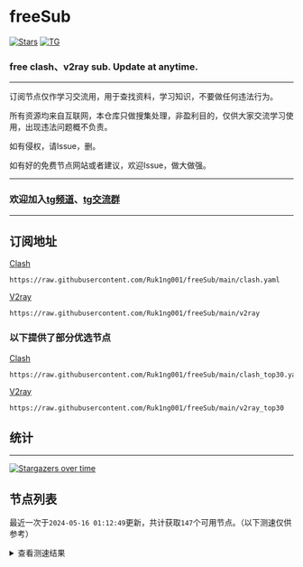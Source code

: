 # freeSub
[![Stars](https://img.shields.io/github/stars/Ruk1ng001/freeSub)](https://github.com/Ruk1ng001/freeSub/stargazers)
[![TG](https://img.shields.io/badge/Telegram-gray?logo=Telegram)](https://t.me/Ruk1ng001)
### free clash、v2ray sub. Update at anytime.

---

订阅节点仅作学习交流用，用于查找资料，学习知识，不要做任何违法行为。

所有资源均来自互联网，本仓库只做搜集处理，非盈利目的，仅供大家交流学习使用，出现违法问题概不负责。

如有侵权，请Issue，删。

如有好的免费节点网站或者建议，欢迎Issue，做大做强。

---

### 欢迎加入[tg频道](https://t.me/Ruk1ng001)、[tg交流群](https://t.me/+-e-b04EE5Cw2NmU1)

---

## 订阅地址
[Clash](https://raw.githubusercontent.com/Ruk1ng001/freeSub/main/clash.yaml)
```
https://raw.githubusercontent.com/Ruk1ng001/freeSub/main/clash.yaml
```
[V2ray](https://raw.githubusercontent.com/Ruk1ng001/freeSub/main/v2ray)
```
https://raw.githubusercontent.com/Ruk1ng001/freeSub/main/v2ray
```
### 以下提供了部分优选节点

[Clash](https://raw.githubusercontent.com/Ruk1ng001/freeSub/main/clash_top30.yaml)
```
https://raw.githubusercontent.com/Ruk1ng001/freeSub/main/clash_top30.yaml
```
[V2ray](https://raw.githubusercontent.com/Ruk1ng001/freeSub/main/v2ray_top30)
```
https://raw.githubusercontent.com/Ruk1ng001/freeSub/main/v2ray_top30
```

## 统计

---

[![Stargazers over time](https://starchart.cc/Ruk1ng001/freeSub.svg)](https://starchart.cc/Ruk1ng001/freeSub)

## 节点列表

最近一次于`2024-05-16 01:12:49`更新，共计获取`147`个可用节点。（以下测速仅供参考）

<details> <summary>查看测速结果</summary>

| 序号 | 节点 | 带宽 | 延迟 |
|:--:|:--:|:--:|:--:|
 | 1 | github.com/Ruk1ng001_24015290 | 1.80MB/s | 305.00ms |
 | 2 | github.com/Ruk1ng001_805306763 | 1.40MB/s | 397.00ms |
 | 3 | github.com/Ruk1ng001_1278174278 | 1.30MB/s | 579.00ms |
 | 4 | github.com/Ruk1ng001_149570347 | 1.03MB/s | 514.00ms |
 | 5 | github.com/Ruk1ng001_4140861531 | 819.59KB/s | 507.00ms |
 | 6 | github.com/Ruk1ng001_3718927122 | 805.63KB/s | 738.00ms |
 | 7 | github.com/Ruk1ng001_2148851601 | 784.49KB/s | 701.00ms |
 | 8 | github.com/Ruk1ng001_3061610628 | 746.13KB/s | 654.00ms |
 | 9 | github.com/Ruk1ng001_676950183 | 719.02KB/s | 750.00ms |
 | 10 | github.com/Ruk1ng001_684904524 | 718.20KB/s | 718.00ms |
 | 11 | github.com/Ruk1ng001_2383841487 | 715.94KB/s | 743.00ms |
 | 12 | github.com/Ruk1ng001_3980191233 | 711.72KB/s | 734.00ms |
 | 13 | github.com/Ruk1ng001_1392211285 | 711.08KB/s | 782.00ms |
 | 14 | github.com/Ruk1ng001_1833249146 | 709.83KB/s | 734.00ms |
 | 15 | github.com/Ruk1ng001_1863450152 | 707.49KB/s | 786.00ms |
 | 16 | github.com/Ruk1ng001_2223018783 | 699.68KB/s | 761.00ms |
 | 17 | github.com/Ruk1ng001_3009165724 | 696.21KB/s | 766.00ms |
 | 18 | github.com/Ruk1ng001_786321744 | 693.42KB/s | 757.00ms |
 | 19 | github.com/Ruk1ng001_1869169171 | 683.06KB/s | 814.00ms |
 | 20 | github.com/Ruk1ng001_636729073 | 665.47KB/s | 618.00ms |
 | 21 | github.com/Ruk1ng001_3617853271 | 656.56KB/s | 628.00ms |
 | 22 | github.com/Ruk1ng001_4199820006 | 654.98KB/s | 850.00ms |
 | 23 | github.com/Ruk1ng001_2690750277 | 642.22KB/s | 958.00ms |
 | 24 | github.com/Ruk1ng001_2686558329 | 641.13KB/s | 1289.00ms |
 | 25 | github.com/Ruk1ng001_893342127 | 640.45KB/s | 848.00ms |
 | 26 | github.com/Ruk1ng001_34491053 | 639.04KB/s | 831.00ms |
 | 27 | github.com/Ruk1ng001_628343702 | 638.56KB/s | 693.00ms |
 | 28 | github.com/Ruk1ng001_796916901 | 632.03KB/s | 864.00ms |
 | 29 | github.com/Ruk1ng001_2371445929 | 625.81KB/s | 813.00ms |
 | 30 | github.com/Ruk1ng001_2194615537 | 623.19KB/s | 1200.00ms |
 | 31 | github.com/Ruk1ng001_663763824 | 622.72KB/s | 880.00ms |
 | 32 | github.com/Ruk1ng001_2109727073 | 617.94KB/s | 890.00ms |
 | 33 | github.com/Ruk1ng001_487743104 | 612.62KB/s | 966.00ms |
 | 34 | github.com/Ruk1ng001_290324898 | 599.68KB/s | 947.00ms |
 | 35 | github.com/Ruk1ng001_777700868 | 590.29KB/s | 758.00ms |
 | 36 | github.com/Ruk1ng001_2308501734 | 588.78KB/s | 1265.00ms |
 | 37 | github.com/Ruk1ng001_2004102139 | 587.31KB/s | 661.00ms |
 | 38 | github.com/Ruk1ng001_4063309201 | 583.37KB/s | 1406.00ms |
 | 39 | github.com/Ruk1ng001_1472351678 | 578.06KB/s | 1303.00ms |
 | 40 | github.com/Ruk1ng001_2745431906 | 578.05KB/s | 1085.00ms |
 | 41 | github.com/Ruk1ng001_3047180838 | 574.56KB/s | 934.00ms |
 | 42 | github.com/Ruk1ng001_1708283347 | 572.00KB/s | 770.00ms |
 | 43 | github.com/Ruk1ng001_1034331182 | 561.17KB/s | 1315.00ms |
 | 44 | github.com/Ruk1ng001_3827769526 | 543.66KB/s | 723.00ms |
 | 45 | github.com/Ruk1ng001_459534470 | 527.98KB/s | 1363.00ms |
 | 46 | github.com/Ruk1ng001_3907987010 | 517.89KB/s | 661.00ms |
 | 47 | github.com/Ruk1ng001_3432400797 | 516.27KB/s | 1325.00ms |
 | 48 | github.com/Ruk1ng001_2054894954 | 488.15KB/s | 1430.00ms |
 | 49 | github.com/Ruk1ng001_2538090666 | 480.34KB/s | 925.00ms |
 | 50 | github.com/Ruk1ng001_2962427332 | 475.17KB/s | 947.00ms |
 | 51 | github.com/Ruk1ng001_839126155 | 471.55KB/s | 910.00ms |
 | 52 | github.com/Ruk1ng001_3293006801 | 471.22KB/s | 1271.00ms |
 | 53 | github.com/Ruk1ng001_1788757087 | 465.92KB/s | 749.00ms |
 | 54 | github.com/Ruk1ng001_1079250985 | 465.42KB/s | 1412.00ms |
 | 55 | github.com/Ruk1ng001_2209507385 | 447.31KB/s | 1819.00ms |
 | 56 | github.com/Ruk1ng001_3412803857 | 409.93KB/s | 1181.00ms |
 | 57 | github.com/Ruk1ng001_961392496 | 409.75KB/s | 1583.00ms |
 | 58 | github.com/Ruk1ng001_1388672434 | 388.73KB/s | 1759.00ms |
 | 59 | github.com/Ruk1ng001_3323569273 | 385.85KB/s | 1641.00ms |
 | 60 | github.com/Ruk1ng001_1132634313 | 381.81KB/s | 1517.00ms |
 | 61 | github.com/Ruk1ng001_3387269693 | 370.62KB/s | 1494.00ms |
 | 62 | github.com/Ruk1ng001_3119109947 | 359.18KB/s | 1806.00ms |
 | 63 | github.com/Ruk1ng001_2560504633 | 355.30KB/s | 1671.00ms |
 | 64 | github.com/Ruk1ng001_39863998 | 349.94KB/s | 2352.00ms |
 | 65 | github.com/Ruk1ng001_3321698845 | 339.81KB/s | 2093.00ms |
 | 66 | github.com/Ruk1ng001_4225185103 | 335.13KB/s | 1142.00ms |
 | 67 | github.com/Ruk1ng001_2475310270 | 332.29KB/s | 1010.00ms |
 | 68 | github.com/Ruk1ng001_2013146544 | 328.39KB/s | 888.00ms |
 | 69 | github.com/Ruk1ng001_4002426314 | 325.60KB/s | 1688.00ms |
 | 70 | github.com/Ruk1ng001_4084287366 | 321.74KB/s | 2228.00ms |
 | 71 | github.com/Ruk1ng001_436660577 | 319.09KB/s | 1157.00ms |
 | 72 | github.com/Ruk1ng001_1108544810 | 317.97KB/s | 833.00ms |
 | 73 | github.com/Ruk1ng001_2021478874 | 316.16KB/s | 951.00ms |
 | 74 | github.com/Ruk1ng001_2169014038 | 316.07KB/s | 1597.00ms |
 | 75 | github.com/Ruk1ng001_3690732186 | 310.35KB/s | 1026.00ms |
 | 76 | github.com/Ruk1ng001_2183745117 | 310.28KB/s | 1829.00ms |
 | 77 | github.com/Ruk1ng001_3362003740 | 307.26KB/s | 246.00ms |
 | 78 | github.com/Ruk1ng001_2460207324 | 298.62KB/s | 1397.00ms |
 | 79 | github.com/Ruk1ng001_3900170868 | 298.33KB/s | 1855.00ms |
 | 80 | github.com/Ruk1ng001_3987609636 | 298.33KB/s | 1020.00ms |
 | 81 | github.com/Ruk1ng001_823365205 | 296.77KB/s | 1116.00ms |
 | 82 | github.com/Ruk1ng001_3392725797 | 283.86KB/s | 1473.00ms |
 | 83 | github.com/Ruk1ng001_1184005405 | 278.87KB/s | 1331.00ms |
 | 84 | github.com/Ruk1ng001_1397889987 | 277.61KB/s | 1728.00ms |
 | 85 | github.com/Ruk1ng001_3289341319 | 265.84KB/s | 364.00ms |
 | 86 | github.com/Ruk1ng001_3578822674 | 265.49KB/s | 1013.00ms |
 | 87 | github.com/Ruk1ng001_1404508037 | 263.05KB/s | 1547.00ms |
 | 88 | github.com/Ruk1ng001_1362513501 | 262.31KB/s | 1535.00ms |
 | 89 | github.com/Ruk1ng001_1422081840 | 255.37KB/s | 1523.00ms |
 | 90 | github.com/Ruk1ng001_184998897 | 255.35KB/s | 1136.00ms |
 | 91 | github.com/Ruk1ng001_2725052174 | 252.53KB/s | 650.00ms |
 | 92 | github.com/Ruk1ng001_536822818 | 221.73KB/s | 1602.00ms |
 | 93 | github.com/Ruk1ng001_102931221 | 221.71KB/s | 2279.00ms |
 | 94 | github.com/Ruk1ng001_3272088508 | 216.18KB/s | 1940.00ms |
 | 95 | github.com/Ruk1ng001_1616468470 | 214.31KB/s | 1250.00ms |
 | 96 | github.com/Ruk1ng001_2159656259 | 214.30KB/s | 2292.00ms |
 | 97 | github.com/Ruk1ng001_295479432 | 212.71KB/s | 1145.00ms |
 | 98 | github.com/Ruk1ng001_3212328957 | 206.16KB/s | 2494.00ms |
 | 99 | github.com/Ruk1ng001_2822955067 | 206.13KB/s | 1645.00ms |
 | 100 | github.com/Ruk1ng001_3927315096 | 200.53KB/s | 936.00ms |
 | 101 | github.com/Ruk1ng001_2605417371 | 190.05KB/s | 1471.00ms |
 | 102 | github.com/Ruk1ng001_1964030541 | 178.66KB/s | 845.00ms |
 | 103 | github.com/Ruk1ng001_1391223984 | 177.80KB/s | 59.00ms |
 | 104 | github.com/Ruk1ng001_775476669 | 174.27KB/s | 1346.00ms |
 | 105 | github.com/Ruk1ng001_452157341 | 170.23KB/s | 441.00ms |
 | 106 | github.com/Ruk1ng001_1903292082 | 167.90KB/s | 877.00ms |
 | 107 | github.com/Ruk1ng001_1295306959 | 151.07KB/s | 1015.00ms |
 | 108 | github.com/Ruk1ng001_2847066904 | 127.86KB/s | 597.00ms |
 | 109 | github.com/Ruk1ng001_377797143 | 127.86KB/s | 642.00ms |
 | 110 | github.com/Ruk1ng001_1098952640 | 127.40KB/s | 563.00ms |
 | 111 | github.com/Ruk1ng001_3257535635 | 125.59KB/s | 1786.00ms |
 | 112 | github.com/Ruk1ng001_2881666482 | 121.50KB/s | 1399.00ms |
 | 113 | github.com/Ruk1ng001_361451112 | 115.75KB/s | 1703.00ms |
 | 114 | github.com/Ruk1ng001_1092046360 | 97.88KB/s | 1550.00ms |
 | 115 | github.com/Ruk1ng001_2507663752 | 96.78KB/s | 1379.00ms |
 | 116 | github.com/Ruk1ng001_711096051 | 91.64KB/s | 1665.00ms |
 | 117 | github.com/Ruk1ng001_321207043 | 90.79KB/s | 1524.00ms |
 | 118 | github.com/Ruk1ng001_2678214959 | 90.31KB/s | 1397.00ms |
 | 119 | github.com/Ruk1ng001_1673641397 | 87.65KB/s | 1814.00ms |
 | 120 | github.com/Ruk1ng001_981169260 | 85.16KB/s | 85.00ms |
 | 121 | github.com/Ruk1ng001_3362580199 | 84.80KB/s | 203.00ms |
 | 122 | github.com/Ruk1ng001_1370193001 | 76.25KB/s | 1514.00ms |
 | 123 | github.com/Ruk1ng001_1542644257 | 73.97KB/s | 1351.00ms |
 | 124 | github.com/Ruk1ng001_1091569262 | 73.95KB/s | 1382.00ms |
 | 125 | github.com/Ruk1ng001_2679557322 | 73.14KB/s | 1440.00ms |
 | 126 | github.com/Ruk1ng001_1151839670 | 72.45KB/s | 1594.00ms |
 | 127 | github.com/Ruk1ng001_339647967 | 70.19KB/s | 1717.00ms |
 | 128 | github.com/Ruk1ng001_2620033493 | 70.08KB/s | 1615.00ms |
 | 129 | github.com/Ruk1ng001_1232719216 | 65.92KB/s | 1789.00ms |
 | 130 | github.com/Ruk1ng001_3997140244 | 64.54KB/s | 1104.00ms |
 | 131 | github.com/Ruk1ng001_1302227927 | 58.45KB/s | 1879.00ms |
 | 132 | github.com/Ruk1ng001_777952858 | 57.05KB/s | 827.00ms |
 | 133 | github.com/Ruk1ng001_3681621484 | 56.13KB/s | 1599.00ms |
 | 134 | github.com/Ruk1ng001_2963130294 | 55.33KB/s | 700.00ms |
 | 135 | github.com/Ruk1ng001_1159366513 | 53.47KB/s | 1034.00ms |
 | 136 |  | N/A | N/A |
 | 137 |  | N/A | N/A |
 | 138 |  | N/A | N/A |
 | 139 |  | N/A | N/A |
 | 140 |  | N/A | N/A |
 | 141 |  | N/A | N/A |
 | 142 |  | N/A | N/A |
 | 143 |  | N/A | N/A |
 | 144 |  | N/A | N/A |
 | 145 |  | N/A | N/A |
 | 146 |  | N/A | N/A |
 | 147 |  | N/A | N/A |


</details>